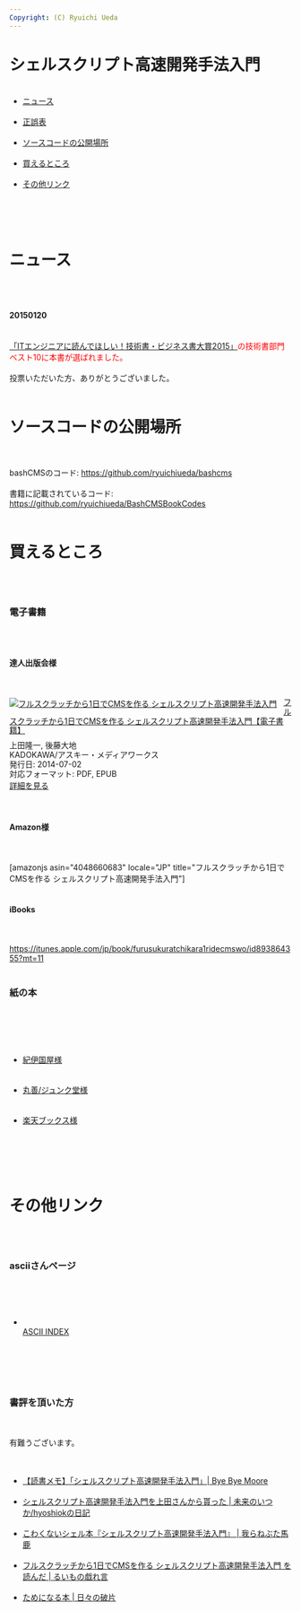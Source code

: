 ```yaml
---
Copyright: (C) Ryuichi Ueda
---
```



# シェルスクリプト高速開発手法入門
<ul><br />
 <li><a href="#news">ニュース</a></li><br />
 <li><a href="http://blog.ueda.asia/?page_id=3344" title="正誤表 | シェルスクリプト高速開発技術入門">正誤表</a></li><br />
 <li><a href="#code">ソースコードの公開場所</a></li><br />
 <li><a href="#buy">買えるところ</a></li><br />
 <li><a href="#link">その他リンク</a></li><br />
</ul><br />
<br />
<h1 id="news">ニュース</h1><br />
<br />
<h4>20150120</h4><br />
<span style="color:red"><a href="http://www.shoeisha.co.jp/campaign/award/result" target="_blank">「ITエンジニアに読んでほしい！技術書・ビジネス書大賞2015」</a>の技術書部門ベスト10に本書が選ばれました。</span><br />
<br />
投票いただいた方、ありがとうございました。<br />
<br />
<h1 id="code">ソースコードの公開場所</h1><br />
<br />
bashCMSのコード: <a href="https://github.com/ryuichiueda/bashcms" target="_blank">https://github.com/ryuichiueda/bashcms</a><br />
<br />
書籍に記載されているコード: <a href="https://github.com/ryuichiueda/BashCMSBookCodes" target="_blank">https://github.com/ryuichiueda/BashCMSBookCodes</a><br />
<br />
<h1 id="buy">買えるところ</h1><br />
<br />
<h3>電子書籍</h3><br />
<br />
<h4>達人出版会様</h4><br />
<br />
<div class="amazlet-box" style="margin-bottom:0px;"><div class="amazlet-image" style="float:left;margin:0px 12px 1px 0px;"><a href="https://tatsu-zine.com/books/shellscript-cms" name="amazletlink" target="_blank"><img src="https://tatsu-zine.com/images/books/309/cover_s.jpg" alt="フルスクラッチから1日でCMSを作る シェルスクリプト高速開発手法入門" style="border: none;" /></a></div><div class="amazlet-info" style="line-height:120%;margin-bottom:10px"><div class="amazlet-name" style="margin-bottom:10px;line-height:120%"><a href="https://tatsu-zine.com/books/shellscript-cms" name="amazletlink" target="_blank">フルスクラッチから1日でCMSを作る シェルスクリプト高速開発手法入門【電子書籍】</a></div><div class="amazlet-detail">上田隆一, 後藤大地<br />KADOKAWA/アスキー・メディアワークス<br />発行日: 2014-07-02<br />対応フォーマット: PDF, EPUB<br /></div><div class="amazlet-sub-info" style="float:left;"><div class="amazlet-link" style="margin-top:5px"><a href="https://tatsu-zine.com/books/shellscript-cms" name="amazletlink" target="_blank">詳細を見る</a></div></div></div><div class="amazlet-footer" style="clear:left"></div></div><br />
<br />
<h4>Amazon様</h4><br />
<br />
[amazonjs asin="4048660683" locale="JP" title="フルスクラッチから1日でCMSを作る シェルスクリプト高速開発手法入門"]<br />
<br />
<h4>iBooks</h4><br />
<br />
<a href="https://itunes.apple.com/jp/book/furusukuratchikara1ridecmswo/id893864355?mt=11">https://itunes.apple.com/jp/book/furusukuratchikara1ridecmswo/id893864355?mt=11</a><br />
<br />
<h3>紙の本</h3><br />
<br />
<ul><br />
<br />
 <li><a href="http://www.kinokuniya.co.jp/f/dsg-01-9784048660686" target="_blank">紀伊国屋様</a></li><br />
<br />
 <li><a href="http://www.junkudo.co.jp/mj/products/detail.php?product_id=3000181263" target="_blank">丸善/ジュンク堂様</a></li><br />
<br />
 <li><a href="http://books.rakuten.co.jp/rb/12834612/" target="_blank">楽天ブックス様</a></li><br />
<br />
</ul><br />
<br />
<h1 id="link">その他リンク</h1><br />
<br />
<h3>asciiさんページ</h3><br />
<br />
<ul><br />
 <li><br />
<a href="http://ascii.asciimw.jp/books/books/detail/978-4-04-866068-6.shtml" target="_blank">ASCII INDEX</a><br />
 </li><br />
</ul><br />
<br />
<br />
<h3>書評を頂いた方</h3><br />
<br />
有難うございます。<br />
<br />
<ul><br />
 <li><a href="http://shuzo-kino.hateblo.jp/entry/2014/07/08/235029" target="_blank">【読書メモ】「シェルスクリプト高速開発手法入門」| Bye Bye Moore</a></li><br />
 <li><a href="http://d.hatena.ne.jp/hyoshiok/20140708/p1" target="_blank">シェルスクリプト高速開発手法入門を上田さんから貰った | 未来のいつか/hyoshiokの日記</a></li><br />
 <li><a href="http://nebuta.hatenablog.jp/entry/2014/06/24/200722" target="_blank">こわくないシェル本『シェルスクリプト高速開発手法入門』 | 我らねぶた馬鹿</a></li><br />
 <li><a href="http://www.ruimo.com/2014/07/05/1404556560000.html" target="_blank">フルスクラッチから1日でCMSを作る シェルスクリプト高速開発手法入門 を読んだ | るいもの戯れ言</a></li><br />
 <li><a href="http://www.artonx.org/diary/20140629.html" target="_blank">ためになる本 | 日々の破片</a></li><br />
</ul>
